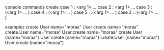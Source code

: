 console commands
create
case 1 : <command> <Class> <arg 1> ... <arg n>
case 2 : <Class> <command> <arg 1> ... <arg n>
case 3 : <command> <Class>(<arg 1> ... <arg n>)
case 4 : <Class> <command>(<arg 1> ... <arg n>)
case 5 : <Class>.<command>(<arg 1> ... <arg n>)
case 3 : <command>.<Class>(<arg 1> ... <arg n>)

examples
create User name="moraa"
User create name="moraa"
create.User name="moraa"
User.create name="moraa"
create User (name="moraa")
User create (name="moraa")
create.User (name="moraa")
User.create (name="moraa")